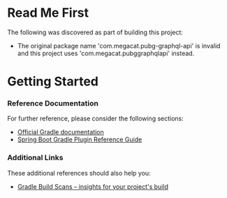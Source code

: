 # Read Me First
The following was discovered as part of building this project:

* The original package name 'com.megacat.pubg-graphql-api' is invalid and this project uses 'com.megacat.pubggraphqlapi' instead.

# Getting Started

### Reference Documentation
For further reference, please consider the following sections:

* [Official Gradle documentation](https://docs.gradle.org)
* [Spring Boot Gradle Plugin Reference Guide](https://docs.spring.io/spring-boot/docs/2.2.5.RELEASE/gradle-plugin/reference/html/)

### Additional Links
These additional references should also help you:

* [Gradle Build Scans – insights for your project's build](https://scans.gradle.com#gradle)

